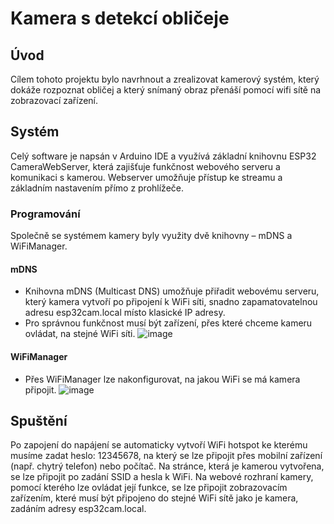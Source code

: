 # Kamera s detekcí obličeje

## Úvod
Cílem tohoto projektu bylo navrhnout a zrealizovat kamerový systém, který dokáže rozpoznat obličej a který snímaný obraz přenáší pomocí wifi sítě na zobrazovací zařízení.

## Systém
Celý software je napsán v Arduino IDE a využívá základní knihovnu ESP32 CameraWebServer, která zajišťuje funkčnost webového serveru a komunikaci s kamerou. Webserver umožňuje přístup ke streamu a základním nastavením přímo z prohlížeče.

### Programování
Společně se systémem kamery byly využity dvě knihovny – mDNS a WiFiManager.
#### mDNS
- Knihovna mDNS (Multicast DNS) umožňuje přiřadit webovému serveru, který kamera vytvoří po připojení k WiFi síti, snadno zapamatovatelnou adresu esp32cam.local místo klasické IP adresy.
- Pro správnou funkčnost musí být zařízení, přes které chceme kameru ovládat, na stejné WiFi síti.
  ![image](https://github.com/user-attachments/assets/d90ac366-96f5-4dd3-8937-3bc7f8442035)

#### WiFiManager
- Přes WiFiManager lze nakonfigurovat, na jakou WiFi se má kamera připojit.
![image](https://github.com/user-attachments/assets/e8cb4b65-82d8-4f3d-8ab8-27d4ff4abc18)

## Spuštění
Po zapojení do napájení se automaticky vytvoří WiFi hotspot ke kterému musíme zadat heslo: 12345678, na který se lze připojit přes mobilní zařízení (např. chytrý telefon) nebo počítač. Na stránce, která je kamerou vytvořena, se lze připojit po zadání SSID a hesla k WiFi. Na webové rozhraní kamery, pomocí kterého lze ovládat její funkce, se lze připojit zobrazovacím zařízením, které musí být připojeno do stejné WiFi sítě jako je kamera, zadáním adresy esp32cam.local.
